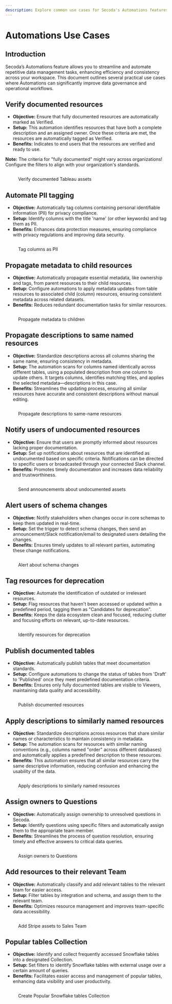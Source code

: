 ```yaml
---
description: Explore common use cases for Secoda's Automations features.
---
```


# Automations Use Cases

## Introduction

Secoda’s Automations feature allows you to streamline and automate repetitive data management tasks, enhancing efficiency and consistency across your workspace. This document outlines several practical use cases where Automations can significantly improve data governance and operational workflows.

## Verify documented resources

* **Objective:** Ensure that fully documented resources are automatically marked as Verified.
* **Setup:** This automation identifies resources that have both a complete description and an assigned owner. Once these criteria are met, the resources are automatically tagged as Verified.
* **Benefits:** Indicates to end users that the resources are verified and ready to use.

**Note:** The criteria for "fully documented" might vary across organizations! Configure the filters to align with your organization's standards.

<figure><img src="https://secoda-public-media-assets.s3.amazonaws.com/40938f73-8763-4c40-be91-da68dc22f772.png" alt=""><figcaption><p>Verify documented Tableau assets</p></figcaption></figure>

## Automate PII tagging

* **Objective:** Automatically tag columns containing personal identifiable information (PII) for privacy compliance.
* **Setup:** Identify columns with the title 'name' (or other keywords) and tag them as PII.
* **Benefits:** Enhances data protection measures, ensuring compliance with privacy regulations and improving data security.

<figure><img src="https://secoda-public-media-assets.s3.amazonaws.com/8e83549a-801e-475b-af7a-6e9f9ca73d0c.png" alt=""><figcaption><p>Tag columns as PII</p></figcaption></figure>

## Propagate metadata to child resources

* **Objective:** Automatically propagate essential metadata, like ownership and tags, from parent resources to their child resources.
* **Setup:** Configure automations to apply metadata updates from table resources to associated child (column) resources, ensuring consistent metadata across related datasets.
* **Benefits:** Reduces redundant documentation tasks for similar resources.

<figure><img src="https://secoda-public-media-assets.s3.amazonaws.com/eaffee7a-73d7-4f25-a4ef-f817068a02fd.png" alt=""><figcaption><p>Propagate metadata to children</p></figcaption></figure>

## Propagate descriptions to same named resources

* **Objective:** Standardize descriptions across all columns sharing the same name, ensuring consistency in metadata.&#x20;
* **Setup:** The automation scans for columns named identically across different tables, using a populated description from one column to update others. It targets columns, identifies matching titles, and applies the selected metadata—descriptions in this case.&#x20;
* **Benefits:** Streamlines the updating process, ensuring all similar resources have accurate and consistent descriptions without manual editing.

<figure><img src="https://secoda-public-media-assets.s3.amazonaws.com/a0efee25-5032-4021-9841-4cd4c2fa1547.png" alt=""><figcaption><p>Propagate descriptions to same-name resources</p></figcaption></figure>

## Notify users of undocumented resources

* **Objective:** Ensure that users are promptly informed about resources lacking proper documentation.
* **Setup:** Set up notifications about resources that are identified as undocumented based on specific criteria. Notifications can be directed to specific users or broadcasted through your connected Slack channel.
* **Benefits:** Promotes timely documentation and increases data reliability and trustworthiness.

<figure><img src="https://secoda-public-media-assets.s3.amazonaws.com/c743fb8f-fb56-4706-83ac-8db088d2cc63.png" alt=""><figcaption><p>Send announcements about undocumented assets</p></figcaption></figure>

## Alert users of schema changes

* **Objective:** Notify stakeholders when changes occur in core schemas to keep them updated in real-time.
* **Setup:** Set the trigger to detect schema changes, then send an announcement/Slack notification/email to designated users detailing the changes.
* **Benefits:** Ensures timely updates to all relevant parties, automating these change notifications.&#x20;

<figure><img src="https://secoda-public-media-assets.s3.amazonaws.com/5b369750-d1aa-4783-9f04-4bedc00068d0.png" alt=""><figcaption><p>Alert about schema changes</p></figcaption></figure>

## Tag resources for deprecation

* **Objective:** Automate the identification of outdated or irrelevant resources.&#x20;
* **Setup:** Flag resources that haven't been accessed or updated within a predefined period, tagging them as "Candidates for deprecation".&#x20;
* **Benefits:** Keeps the data ecosystem clean and focused, reducing clutter and focusing efforts on relevant, up-to-date resources.

<figure><img src="https://secoda-public-media-assets.s3.amazonaws.com/c25727da-8a16-4097-858c-ab6fbb38d498.png" alt=""><figcaption><p>Identify resources for deprecation</p></figcaption></figure>

## Publish documented tables

* **Objective:** Automatically publish tables that meet documentation standards.
* **Setup:** Configure automations to change the status of tables from 'Draft' to 'Published' once they meet predefined documentation criteria.
* **Benefits:** Ensures only fully documented tables are visible to Viewers, maintaining data quality and accessibility.

<figure><img src="https://secoda-public-media-assets.s3.amazonaws.com/68d211e2-e4cf-44dc-8e47-d2112a8232d5.png" alt=""><figcaption><p>Publish documented resources</p></figcaption></figure>

## Apply descriptions to similarly named resources

* **Objective:** Standardize descriptions across resources that share similar names or characteristics to maintain consistency in metadata.
* **Setup:** The automation scans for resources with similar naming conventions (e.g., columns named "order" across different databases) and automatically applies a predefined description to these resources.
* **Benefits:** This automation ensures that all similar resources carry the same descriptive information, reducing confusion and enhancing the usability of the data.&#x20;

<figure><img src="https://secoda-public-media-assets.s3.amazonaws.com/19299a02-fa42-48f4-9bea-d693c00fe257.png" alt=""><figcaption><p>Apply descriptions to similarly named resources</p></figcaption></figure>

## Assign owners to Questions

* **Objective:** Automatically assign ownership to unresolved questions in Secoda.
* **Setup:** Identify questions using specific filters and automatically assign them to the appropriate team member.
* **Benefits:** Streamlines the process of question resolution, ensuring timely and effective answers to critical data queries.

<figure><img src="https://secoda-public-media-assets.s3.amazonaws.com/0123733c-3267-425e-9721-49af506fd417.png" alt=""><figcaption><p>Assign owners to Questions</p></figcaption></figure>

## Add resources to their relevant Team

* **Objective:** Automatically classify and add relevant tables to the relevant team for easier access.
* **Setup:** Filter tables by integration and schema, and assign them to the relevant team.
* **Benefits:** Optimizes resource management and improves team-specific data accessibility.

<figure><img src="https://secoda-public-media-assets.s3.amazonaws.com/368a5637-bf8b-4816-9650-4117837028bc.png" alt=""><figcaption><p>Add Stripe assets to Sales Team</p></figcaption></figure>

## Popular tables Collection

* **Objective:** Identify and collect frequently accessed Snowflake tables into a designated Collection.
* **Setup:** Set filters to identify Snowflake tables with external usage over a certain amount of queries.
* **Benefits:** Facilitates easier access and management of popular tables, enhancing data visibility and user productivity.

<div data-full-width="true">

<figure><img src="https://secoda-public-media-assets.s3.amazonaws.com/8acd214c-8f50-4fd0-bf47-4c17846275f9.png" alt=""><figcaption><p>Create Popular Snowflake tables Collection</p></figcaption></figure>

</div>

